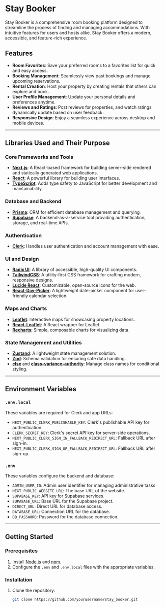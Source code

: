 # Stay Booker

Stay Booker is a comprehensive room booking platform designed to streamline the process of finding and managing accommodations. With intuitive features for users and hosts alike, Stay Booker offers a modern, accessible, and feature-rich experience.

## Features

- **Room Favorites**: Save your preferred rooms to a favorites list for quick and easy access.
- **Booking Management**: Seamlessly view past bookings and manage upcoming reservations.
- **Rental Creation**: Host your property by creating rentals that others can explore and book.
- **User Profile Management**: Update your personal details and preferences anytime.
- **Reviews and Ratings**: Post reviews for properties, and watch ratings dynamically update based on user feedback.
- **Responsive Design**: Enjoy a seamless experience across desktop and mobile devices.

---

## Libraries Used and Their Purpose

### Core Frameworks and Tools

- **[Next.js](https://nextjs.org/)**: A React-based framework for building server-side rendered and statically generated web applications.
- **[React](https://reactjs.org/)**: A powerful library for building user interfaces.
- **[TypeScript](https://www.typescriptlang.org/)**: Adds type safety to JavaScript for better development and maintainability.

### Database and Backend

- **[Prisma](https://www.prisma.io/)**: ORM for efficient database management and querying.
- **[Supabase](https://supabase.com/)**: A backend-as-a-service tool providing authentication, storage, and real-time APIs.

### Authentication

- **[Clerk](https://clerk.dev/)**: Handles user authentication and account management with ease.

### UI and Design

- **[Radix UI](https://radix-ui.com/)**: A library of accessible, high-quality UI components.
- **[TailwindCSS](https://tailwindcss.com/)**: A utility-first CSS framework for crafting modern, responsive designs.
- **[Lucide React](https://lucide.dev/)**: Customizable, open-source icons for the web.
- **[React-Day-Picker](https://react-day-picker.js.org/)**: A lightweight date-picker component for user-friendly calendar selection.

### Maps and Charts

- **[Leaflet](https://leafletjs.com/)**: Interactive maps for showcasing property locations.
- **[React-Leaflet](https://react-leaflet.js.org/)**: A React wrapper for Leaflet.
- **[Recharts](https://recharts.org/)**: Simple, composable charts for visualizing data.

### State Management and Utilities

- **[Zustand](https://zustand-demo.pmnd.rs/)**: A lightweight state management solution.
- **[Zod](https://zod.dev/)**: Schema validation for ensuring safe data handling.
- **[clsx](https://github.com/lukeed/clsx)** and **[class-variance-authority](https://github.com/joe-bell/cva)**: Manage class names for conditional styling.

---

## Environment Variables

### `.env.local`

These variables are required for Clerk and app URLs:

- `NEXT_PUBLIC_CLERK_PUBLISHABLE_KEY`: Clerk's publishable API key for authentication.
- `CLERK_SECRET_KEY`: Clerk's secret API key for server-side operations.
- `NEXT_PUBLIC_CLERK_SIGN_IN_FALLBACK_REDIRECT_URL`: Fallback URL after sign-in.
- `NEXT_PUBLIC_CLERK_SIGN_UP_FALLBACK_REDIRECT_URL`: Fallback URL after sign-up.

### `.env`

These variables configure the backend and database:

- `ADMIN_USER_ID`: Admin user identifier for managing administrative tasks.
- `NEXT_PUBLIC_WEBSITE_URL`: The base URL of the website.
- `SUPABASE_KEY`: API key for Supabase services.
- `SUPABASE_URL`: Base URL for the Supabase project.
- `DIRECT_URL`: Direct URL for database access.
- `DATABASE_URL`: Connection URL for the database.
- `DB_PASSWORD`: Password for the database connection.

---

## Getting Started

### Prerequisites

1. Install [Node.js](https://nodejs.org/) and [npm](https://www.npmjs.com/).
2. Configure the `.env` and `.env.local` files with the appropriate variables.

### Installation

1. Clone the repository:
   ```bash
   git clone https://github.com/yourusername/stay_booker.git
   ```
